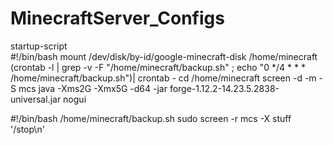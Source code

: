 # MinecraftServer_Configs

startup-script	
#!/bin/bash
mount /dev/disk/by-id/google-minecraft-disk /home/minecraft
(crontab -l | grep -v -F "/home/minecraft/backup.sh" ; echo "0 */4 * * * /home/minecraft/backup.sh")| crontab -
cd /home/minecraft
screen -d -m -S mcs java -Xms2G -Xmx5G -d64 -jar forge-1.12.2-14.23.5.2838-universal.jar nogui

#!/bin/bash
/home/minecraft/backup.sh
sudo screen -r mcs -X stuff '/stop\n'
